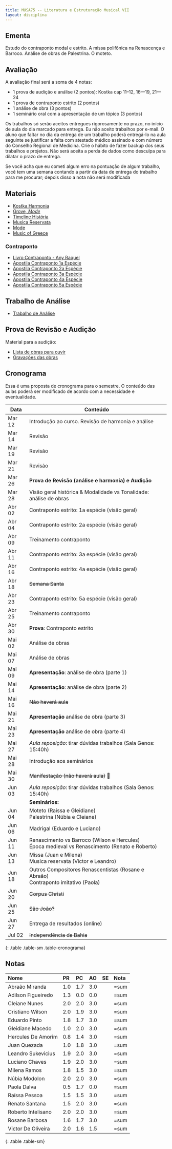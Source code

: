```yaml
---
title: MUSA75 -- Literatura e Estruturação Musical VII
layout: disciplina
---
```


## Ementa

Estudo do contraponto modal e estrito. A missa polifônica na Renascença e Barroco. Análise de obras de Palestrina. O moteto.

## Avaliação

A avaliação final será a soma de 4 notas:

 - 1 prova de audição e análise (2 pontos): Kostka cap 11–12, 16—19, 21—24
 - 1 prova de contraponto estrito (2 pontos)
 - 1 análise de obra (3 pontos)
 - 1 seminário oral com a apresentação de um tópico (3 pontos)

Os trabalhos só serão aceitos entregues rigorosamente no prazo, no
início de aula do dia marcado para entrega. Eu não aceito trabalhos por
e-mail. O aluno que faltar no dia da entrega de um trabalho poderá
entregá-lo na aula seguinte se justificar a falta com atestado médico
assinado e com número do Conselho Regional de Medicina. Crie o hábito de
fazer backup dos seus trabalhos e projetos. Não será aceita a perda de
dados como desculpa para dilatar o prazo de entrega.

Se você acha que eu cometi algum erro na pontuação de algum trabalho,
você tem uma semana contando a partir da data de entrega do trabalho
para me procurar; depois disso a nota não será modificada

## Materiais

- [Kostka Harmonia][1]
- [Grove, _Mode_][2]
- [Timeline História][4]
- [Musica Reservata](https://en.wikipedia.org/wiki/Musica_reservata)
- [Mode](https://en.wikipedia.org/wiki/Mode_(music))
- [Music of Greece](https://en.wikipedia.org/wiki/Music_of_Greece)

### Contraponto

- [Livro Contraponto - Any Raquel][5]
- [Apostila Contraponto 1a Espécie][6]
- [Apostila Contraponto 2a Espécie][7]
- [Apostila Contraponto 3a Espécie][8]
- [Apostila Contraponto 4a Espécie][9]
- [Apostila Contraponto 5a Espécie][10]

## Trabalho de Análise

  * [Trabalho de Análise](/pedro/trabalho-analise/)

## Prova de Revisão e Audição

Material para a audição:

- [Lista de obras para ouvir](/pedro/lista-prova-audicao-lem-7/)
- [Gravações das obras][3]

## Cronograma

Essa é uma proposta de cronograma para o semestre. O conteúdo das aulas poderá ser modificado de acordo com a necessidade e eventualidade.

Data | Conteúdo
 --- | ---
Mar 12 | Introdução ao curso. Revisão de harmonia e análise
Mar 14 | Revisão
Mar 19 | Revisão
Mar 21 | Revisão
Mar 26 | **Prova de Revisão (análise e harmonia) e Audição**
Mar 28 | Visão geral histórica & Modalidade vs Tonalidade: análise de obras
Abr 02 | Contraponto estrito: 1a espécie (visão geral)
Abr 04 | Contraponto estrito: 2a espécie (visão geral)
Abr 09 | Treinamento contraponto
Abr 11 | Contraponto estrito: 3a espécie (visão geral)
Abr 16 | Contraponto estrito: 4a espécie (visão geral)
Abr 18 | <del>Semana Santa</del>
Abr 23 | Contraponto estrito: 5a espécie (visão geral)
Abr 25 | Treinamento contraponto
Abr 30 | **Prova**: Contraponto estrito
Mai 02 | Análise de obras
Mai 07 | Análise de obras
Mai 09 | **Apresentação**: análise de obra (parte 1)
Mai 14 | **Apresentação**: análise de obra (parte 2)
Mai 16 | <del>Não haverá aula</del>
Mai 21 | **Apresentação** análise de obra (parte 3)
Mai 23 | **Apresentação** análise de obra (parte 4)
Mai 27 | *Aula reposição*: tirar dúvidas trabalhos (Sala Genos: 15:40h)
Mai 28 | Introdução aos seminários
Mai 30 | <del>Manifestação (não haverá aula)</del> 🙁
Jun 03 | *Aula reposição*: tirar dúvidas trabalhos (Sala Genos: 15:40h)
       | **Seminários:**
Jun 04 | Moteto (Raissa e Gleidiane) <br/> Palestrina (Núbia e Cleiane)
Jun 06 | Madrigal (Eduardo e Luciano)
Jun 11 | Renascimento vs Barroco (Wilson e Hercules) <br/> Época medieval vs Renascimento (Renato e Roberto)
Jun 13 | Missa (Juan e Milena) <br/> Musica reservata (Victor e Leandro)
Jun 18 | Outros Compositores Renascentistas (Rosane e Abraão) <br/> Contraponto imitativo (Paola)
Jun 20 | <del>Corpus Christi</del>
Jun 25 | <del>São João?</del>
Jun 27 | Entrega de resultados (online)
Jul 02 | <del>Independência da Bahia</del>
{: .table .table-sm .table-cronograma}

## Notas


| Nome               | PR | PC | AO | SE | Nota |
|:-------------------|:---|:---|:---|:---|:-----|
| Abraão Miranda     | 1.0| 1.7| 3.0|    | =sum |
| Adilson Figueiredo | 1.3| 0.0| 0.0|    | =sum |
| Cleiane Nunes      | 2.0| 2.0| 3.0|    | =sum |
| Cristiano Wilson   | 2.0| 1.9| 3.0|    | =sum |
| Eduardo Pinto      | 1.8| 1.7| 3.0|    | =sum |
| Gleidiane Macedo   | 1.0| 2.0| 3.0|    | =sum |
| Hercules De Amorim | 0.8| 1.4| 3.0|    | =sum |
| Juan Quezada       | 1.0| 1.8| 3.0|    | =sum |
| Leandro Sukevicius | 1.9| 2.0| 3.0|    | =sum |
| Luciano Chaves     | 1.9| 2.0| 3.0|    | =sum |
| Milena Ramos       | 1.8| 1.5| 3.0|    | =sum |
| Núbia Modolon      | 2.0| 2.0| 3.0|    | =sum |
| Paola Dalva        | 0.5| 1.7| 0.0|    | =sum |
| Raíssa Pessoa      | 1.5| 1.5| 3.0|    | =sum |
| Renato Santana     | 1.5| 2.0| 3.0|    | =sum |
| Roberto Intelisano | 2.0| 2.0| 3.0|    | =sum |
| Rosane Barbosa     | 1.6| 1.7| 3.0|    | =sum |
| Victor De Oliveira | 2.0| 1.6| 1.5|    | =sum |
{: .table .table-sm}


[1]: https://www.dropbox.com/s/bb23zsxbr3099ex/Kostka%20Tonal%20Harmony%20Traduzido.pdf?dl=1
[2]: https://www.dropbox.com/s/bbm0s7uzz1n9odt/Mode.pdf?dl=1
[3]: https://www.dropbox.com/s/av3ej8t7ihbv3d3/LEM%207%20Musicas%20para%20Prova%20de%20Audicao.zip?dl=1
[4]: https://www.dropbox.com/s/gv7jwrsaxldv7ve/Timeline%20Historia.pages?dl=1
[5]: https://www.dropbox.com/s/9wyfa8hpz5rk13b/Contraponto-Modal-Any-Raquel-Carvalho.pdf?dl=1
[6]: https://www.dropbox.com/s/dsq28pk5p62km3g/Contraponto%201.pdf?dl=1 
[7]: https://www.dropbox.com/s/sx25psspxi1n7vl/Contraponto%202.pdf?dl=1
[8]: https://www.dropbox.com/s/e03f5n23jom8e84/Contraponto%203.pdf?dl=1
[9]: https://www.dropbox.com/s/il5d1ttyww31gsx/Contraponto%204.pdf?dl=1
[10]: https://www.dropbox.com/s/wjajrbxney7x8zu/Contraponto%205.pdf?dl=1
